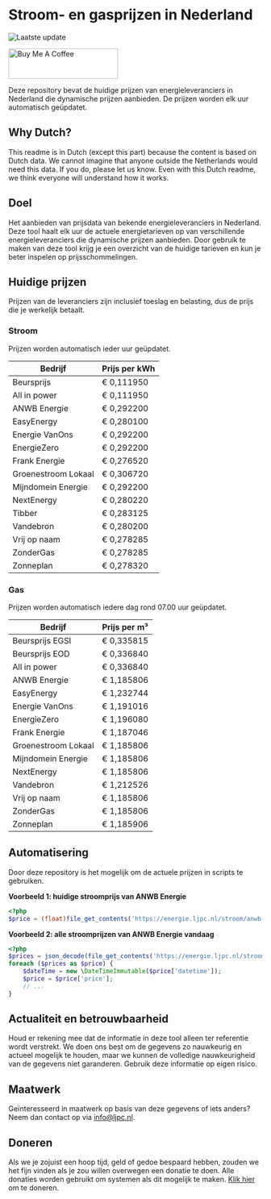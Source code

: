 # Stroom- en gasprijzen in Nederland

![Laatste update](https://img.shields.io/badge/laatste%20update-2025--05--11%2019%3A00%20CET-brightgreen)

<a href="https://www.buymeacoffee.com/Lars-" target="_blank"><img src="https://cdn.buymeacoffee.com/buttons/v2/default-orange.png" alt="Buy Me A Coffee" height="60" style="height: 60px !important;width: 217px !important;" ></a>

Deze repository bevat de huidige prijzen van energieleveranciers in Nederland die dynamische prijzen aanbieden. De prijzen worden elk uur automatisch geüpdatet.

## Why Dutch?

This readme is in Dutch (except this part) because the content is based on Dutch data. We cannot imagine that anyone outside the Netherlands would need this data. If you do, please let us know. Even with this Dutch readme, we think
everyone will understand how it works.

## Doel

Het aanbieden van prijsdata van bekende energieleveranciers in Nederland. Deze tool haalt elk uur de actuele energietarieven op van verschillende energieleveranciers die dynamische prijzen aanbieden. Door gebruik te maken van deze tool
krijg je een overzicht van de huidige tarieven en kun je beter inspelen op prijsschommelingen.

## Huidige prijzen

Prijzen van de leveranciers zijn inclusief toeslag en belasting, dus de prijs die je werkelijk betaalt.

### Stroom

Prijzen worden automatisch ieder uur geüpdatet.

 Bedrijf | Prijs per kWh 
---------|---------------
Beursprijs | € 0,111950
All in power | € 0,111950
ANWB Energie | € 0,292200
EasyEnergy | € 0,280100
Energie VanOns | € 0,292200
EnergieZero | € 0,292200
Frank Energie | € 0,276520
Groenestroom Lokaal | € 0,306720
Mijndomein Energie | € 0,292200
NextEnergy | € 0,280220
Tibber | € 0,283125
Vandebron | € 0,280200
Vrij op naam | € 0,278285
ZonderGas | € 0,278285
Zonneplan | € 0,278320


### Gas

Prijzen worden automatisch iedere dag rond 07.00 uur geüpdatet.

 Bedrijf | Prijs per m³ 
---------|--------------
Beursprijs EGSI | € 0,335815
Beursprijs EOD | € 0,336840
All in power | € 0,336840
ANWB Energie | € 1,185806
EasyEnergy | € 1,232744
Energie VanOns | € 1,191016
EnergieZero | € 1,196080
Frank Energie | € 1,187046
Groenestroom Lokaal | € 1,185806
Mijndomein Energie | € 1,185806
NextEnergy | € 1,185806
Vandebron | € 1,212526
Vrij op naam | € 1,185806
ZonderGas | € 1,185806
Zonneplan | € 1,185906


## Automatisering

Door deze repository is het mogelijk om de actuele prijzen in scripts te gebruiken.

**Voorbeeld 1: huidige stroomprijs van ANWB Energie**

```php
<?php
$price = (float)file_get_contents('https://energie.ljpc.nl/stroom/anwb-energie-nu.txt');

```

**Voorbeeld 2: alle stroomprijzen van ANWB Energie vandaag**

```php
<?php
$prices = json_decode(file_get_contents('https://energie.ljpc.nl/stroom/all-in-power-vandaag.json'),true);
foreach ($prices as $price) {
    $dateTime = new \DateTimeImmutable($price['datetime']);
    $price = $price['price'];
    // ...
}
```

## Actualiteit en betrouwbaarheid

Houd er rekening mee dat de informatie in deze tool alleen ter referentie wordt verstrekt. We doen ons best om de gegevens zo nauwkeurig en actueel mogelijk te houden, maar we kunnen de volledige nauwkeurigheid van de gegevens niet
garanderen. Gebruik deze informatie op eigen risico.

## Maatwerk

Geïnteresseerd in maatwerk op basis van deze gegevens of iets anders? Neem dan contact op
via [info@ljpc.nl](mailto:info@ljpc.nl?subject=Energie%20prijzen).

## Doneren

Als we je zojuist een hoop tijd, geld of gedoe bespaard hebben, zouden we het fijn vinden als je zou willen overwegen een
donatie te doen. Alle donaties worden gebruikt om systemen als dit mogelijk te
maken. [Klik hier](https://www.buymeacoffee.com/Lars-) om te doneren.
